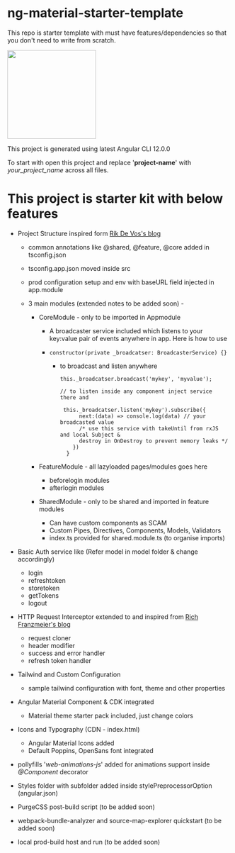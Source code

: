 # ng-material-starter-template

This repo is starter template with must have features/dependencies so that you don't need to write from scratch.

<img src="https://user-images.githubusercontent.com/14892874/119226913-1e386e00-bb29-11eb-8d54-d64ce453f5f6.png" width="200" height="200">

This project is generated using latest Angular CLI 12.0.0

To start with open this project and replace '**project-name**' with _your_project_name_ across all files.

# This project is starter kit with below features

- Project Structure inspired form [Rik De Vos's blog](https://medium.com/dev-jam/5-tips-best-practices-to-organize-your-angular-project-e900db08702e)

  - common annotations like @shared, @feature, @core added in tsconfig.json
  - tsconfig.app.json moved inside src
  - prod configuration setup and env with baseURL field injected in app.module
  - 3 main modules (extended notes to be added soon) -

    - CoreModule - only to be imported in Appmodule

      - A broadcaster service included which listens to your key:value pair of events anywhere in app. Here is how to use
      - `constructor(private _broadcatser: BroadcasterService) {}`

        - to broadcast and listen anywhere

          ```
          this._broadcatser.broadcast('mykey', 'myvalue');

          // to listen inside any component inject service there and

           this._broadcatser.listen('mykey').subscribe({
                next:(data) => console.log(data) // your broadcasted value
                /* use this service with takeUntil from rxJS and local Subject &
                destroy in OnDestroy to prevent memory leaks */
              })
            }

          ```

    - FeatureModule - all lazyloaded pages/modules goes here
      - beforelogin modules
      - afterlogin modules
    - SharedModule - only to be shared and imported in feature modules
      - Can have custom components as SCAM
      - Custom Pipes, Directives, Components, Models, Validators
      - index.ts provided for shared.module.ts (to organise imports)

- Basic Auth service like (Refer model in model folder & change accordingly)

  - login
  - refreshtoken
  - storetoken
  - getTokens
  - logout

- HTTP Request Interceptor extended to and inspired from [Rich Franzmeier's blog](https://www.intertech.com/author/rich-franzmeier/ 'Posts by Rich Franzmeier')

  - request cloner
  - header modifier
  - success and error handler
  - refresh token handler

- Tailwind and Custom Configuration

  - sample tailwind configuration with font, theme and other properties

- Angular Material Component & CDK integrated

  - Material theme starter pack included, just change colors

- Icons and Typography (CDN - index.html)

  - Angular Material Icons added
  - Default Poppins, OpenSans font integrated

- pollyfills '_web-animations-js_' added for animations support inside _@Component_ decorator
- Styles folder with subfolder added inside stylePreprocessorOption (angular.json)
- PurgeCSS post-build script (to be added soon)
- webpack-bundle-analyzer and source-map-explorer quickstart (to be added soon)
- local prod-build host and run (to be added soon)

